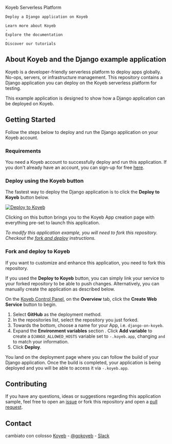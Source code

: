 
  
    
  
  Koyeb Serverless Platform
  
    Deploy a Django application on Koyeb
    
    Learn more about Koyeb
    ·
    Explore the documentation
    ·
    Discover our tutorials
  



## About Koyeb and the Django example application

Koyeb is a developer-friendly serverless platform to deploy apps globally. No-ops, servers, or infrastructure management.
This repository contains a Django application you can deploy on the Koyeb serverless platform for testing.

This example application is designed to show how a Django application can be deployed on Koyeb.

## Getting Started

Follow the steps below to deploy and run the Django application on your Koyeb account.

### Requirements

You need a Koyeb account to successfully deploy and run this application. If you don't already have an account, you can sign-up for free [here](https://app.koyeb.com/auth/signup).

### Deploy using the Koyeb button

The fastest way to deploy the Django application is to click the **Deploy to Koyeb** button below.

[![Deploy to Koyeb](https://www.koyeb.com/static/images/deploy/button.svg)](https://app.koyeb.com/deploy?type=git&repository=github.com/koyeb/example-django&branch=main&name=django-on-koyeb&env[PORT]=8000&env[DJANGO_ALLOWED_HOSTS]=.koyeb.app&ports=8000;http;/)

Clicking on this button brings you to the Koyeb App creation page with everything pre-set to launch this application.

_To modify this application example, you will need to fork this repository. Checkout the [fork and deploy](#fork-and-deploy-to-koyeb) instructions._

### Fork and deploy to Koyeb

If you want to customize and enhance this application, you need to fork this repository.

If you used the **Deploy to Koyeb** button, you can simply link your service to your forked repository to be able to push changes.
Alternatively, you can manually create the application as described below.

On the [Koyeb Control Panel](https://app.koyeb.com/), on the **Overview** tab, click the **Create Web Service** button to begin.

1. Select **GitHub** as the deployment method.
2. In the repositories list, select the repository you just forked.
3. Towards the bottom, choose a name for your App, i.e. `django-on-koyeb`.
4. Expand the **Environment variables** section .  Click **Add variable** to create a `DJANGO_ALLOWED_HOSTS` variable set to `-.koyeb.app`, changing `` and `` to match your information.
5. Click **Deploy**.

You land on the deployment page where you can follow the build of your Django application. Once the build is completed, your application is being deployed and you will be able to access it via `-.koyeb.app`.

## Contributing

If you have any questions, ideas or suggestions regarding this application sample, feel free to open an [issue](//github.com/koyeb/example-django/issues) or fork this repository and open a [pull request](//github.com/koyeb/example-django/pulls).

## Contact
cambiato con colosso
[Koyeb](https://www.koyeb.com) - [@gokoyeb](https://twitter.com/gokoyeb) - [Slack](http://slack.koyeb.com/)
